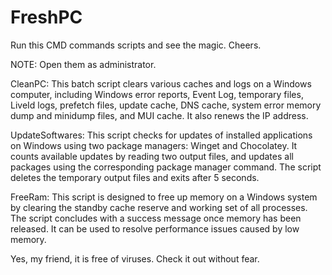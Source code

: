 # FreshPC
Run this CMD commands scripts and see the magic. Cheers.


NOTE: Open them as administrator.


CleanPC: This batch script clears various caches and logs on a Windows computer, including Windows error reports, Event Log, temporary files, LiveId logs, prefetch files, update cache, DNS cache, system error memory dump and minidump files, and MUI cache. It also renews the IP address.


UpdateSoftwares: This script checks for updates of installed applications on Windows using two package managers: Winget and Chocolatey. It counts available updates by reading two output files, and updates all packages using the corresponding package manager command. The script deletes the temporary output files and exits after 5 seconds.


FreeRam: This script is designed to free up memory on a Windows system by clearing the standby cache reserve and working set of all processes. The script concludes with a success message once memory has been released. It can be used to resolve performance issues caused by low memory.



Yes, my friend, it is free of viruses. Check it out without fear.
